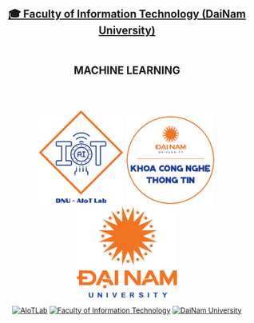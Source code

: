 <h2 align="center">
    <a href="https://dainam.edu.vn/vi/khoa-cong-nghe-thong-tin">
    🎓 Faculty of Information Technology (DaiNam University)
    </a>
</h2>
<h2 align="center">
    <br>
   MACHINE LEARNING
    <br>
    <br>
    <br>
</h2>
<div align="center">
    <p align="center">
        <img src="aiotlab_logo.png" alt="AIoTLab Logo" width="170"/>
        <img src="fitdnu_logo.png" alt="AIoTLab Logo" width="180"/>
        <img src="dnu_logo.png" alt="DaiNam University Logo" width="200"/>
    </p>

[![AIoTLab](https://img.shields.io/badge/AIoTLab-green?style=for-the-badge)](https://www.facebook.com/DNUAIoTLab)
[![Faculty of Information Technology](https://img.shields.io/badge/Faculty%20of%20Information%20Technology-blue?style=for-the-badge)](https://dainam.edu.vn/vi/khoa-cong-nghe-thong-tin)
[![DaiNam University](https://img.shields.io/badge/DaiNam%20University-orange?style=for-the-badge)](https://dainam.edu.vn)

